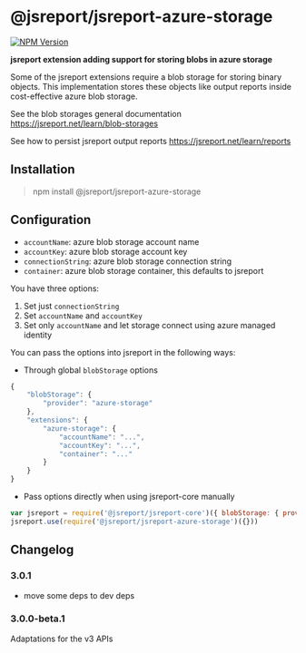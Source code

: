 
# @jsreport/jsreport-azure-storage
[![NPM Version](http://img.shields.io/npm/v/@jsreport/jsreport-azure-storage.svg?style=flat-square)](https://npmjs.com/package/@jsreport/jsreport-azure-storage)

**jsreport extension adding support for storing blobs in azure storage**

Some of the jsreport extensions require a blob storage for storing binary objects. This implementation stores these objects like output reports inside cost-effective azure blob storage.

See the blob storages general documentation
https://jsreport.net/learn/blob-storages

See how to persist jsreport output reports
https://jsreport.net/learn/reports

## Installation

> npm install @jsreport/jsreport-azure-storage

## Configuration

- `accountName`:  azure blob storage account name
- `accountKey`:  azure blob storage account key
- `connectionString`: azure blob storage connection string
- `container`: azure blob storage container, this defaults to jsreport

You have three options:
1. Set just `connectionString`
2. Set `accountName` and `accountKey`
3. Set only `accountName` and let storage connect using azure managed identity

You can pass the options into jsreport in the following ways:

- Through global `blobStorage` options
```js
{
	"blobStorage": {
		"provider": "azure-storage"
	},
	"extensions": {
		"azure-storage": {
			"accountName": "...",
			"accountKey": "...",
			"container": "..."
		}
	}
}
```

- Pass options directly when using jsreport-core manually
```js
var jsreport = require('@jsreport/jsreport-core')({ blobStorage: { provider: 'azure-storage' } })
jsreport.use(require('@jsreport/jsreport-azure-storage')({}))
```

## Changelog

### 3.0.1

- move some deps to dev deps

### 3.0.0-beta.1

Adaptations for the v3 APIs
